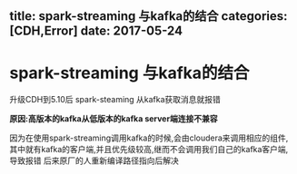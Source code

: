 title: spark-streaming 与kafka的结合
categories: [CDH,Error]
date: 2017-05-24
---
# spark-streaming 与kafka的结合

升级CDH到5.10后 spark-steaming 从kafka获取消息就报错

**原因:高版本的kafka从低版本的kafka server端连接不兼容**

因为在使用spark-streaming调用kafka的时候,会由cloudera来调用相应的组件,其中就有kafka的客户端,并且优先级较高,继而不会调用我们自己的kafka客户端,导致报错
后来原厂的人重新编译路径指向后解决